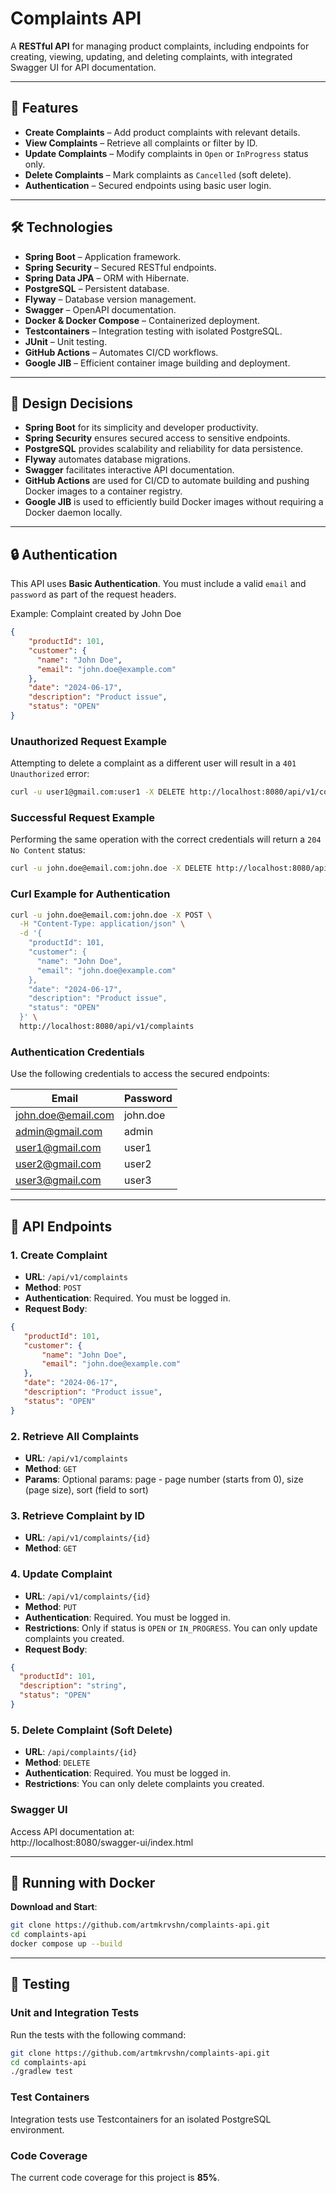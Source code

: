 # Complaints API

A **RESTful API** for managing product complaints, including endpoints for creating, viewing, updating, and deleting complaints, with integrated Swagger UI for API documentation.

---

## 🚀 Features

- **Create Complaints** – Add product complaints with relevant details.
- **View Complaints** – Retrieve all complaints or filter by ID.
- **Update Complaints** – Modify complaints in `Open` or `InProgress` status only.
- **Delete Complaints** – Mark complaints as `Cancelled` (soft delete).
- **Authentication** – Secured endpoints using basic user login.

---

## 🛠️ Technologies

- **Spring Boot** – Application framework.
- **Spring Security** – Secured RESTful endpoints.
- **Spring Data JPA** – ORM with Hibernate.
- **PostgreSQL** – Persistent database.
- **Flyway** – Database version management.
- **Swagger** – OpenAPI documentation.
- **Docker & Docker Compose** – Containerized deployment.
- **Testcontainers** – Integration testing with isolated PostgreSQL.
- **JUnit** – Unit testing.
- **GitHub Actions** – Automates CI/CD workflows.
- **Google JIB** – Efficient container image building and deployment.

---

## 📝 Design Decisions

- **Spring Boot** for its simplicity and developer productivity.
- **Spring Security** ensures secured access to sensitive endpoints.
- **PostgreSQL** provides scalability and reliability for data persistence.
- **Flyway** automates database migrations.
- **Swagger** facilitates interactive API documentation.
- **GitHub Actions** are used for CI/CD to automate building and pushing Docker images to a container registry.
- **Google JIB** is used to efficiently build Docker images without requiring a Docker daemon locally.

---

## 🔒 Authentication

This API uses **Basic Authentication**. You must include a valid `email` and `password` as part of the request headers.

Example: Complaint created by John Doe
```json
{
    "productId": 101,
    "customer": {
      "name": "John Doe",
      "email": "john.doe@example.com"
    },
    "date": "2024-06-17",
    "description": "Product issue",
    "status": "OPEN"
}
```

### Unauthorized Request Example
Attempting to delete a complaint as a different user will result in a `401 Unauthorized` error:
```bash
curl -u user1@gmail.com:user1 -X DELETE http://localhost:8080/api/v1/complaints/1
```

### Successful Request Example
Performing the same operation with the correct credentials will return a `204 No Content` status:
```bash
curl -u john.doe@email.com:john.doe -X DELETE http://localhost:8080/api/v1/complaints/1
```

### Curl Example for Authentication
```bash
curl -u john.doe@email.com:john.doe -X POST \
  -H "Content-Type: application/json" \
  -d '{
    "productId": 101,
    "customer": {
      "name": "John Doe",
      "email": "john.doe@example.com"
    },
    "date": "2024-06-17",
    "description": "Product issue",
    "status": "OPEN"
  }' \
  http://localhost:8080/api/v1/complaints
```

### Authentication Credentials

Use the following credentials to access the secured endpoints:

| **Email**              | **Password** |
|-------------------------|--------------|
| john.doe@email.com      | john.doe     |
| admin@gmail.com         | admin        |
| user1@gmail.com         | user1        |
| user2@gmail.com         | user2        |
| user3@gmail.com         | user3        |

---

## 👅 API Endpoints

### 1. **Create Complaint**

- **URL**: `/api/v1/complaints`
- **Method**: `POST`
- **Authentication**: Required. You must be logged in.
- **Request Body**:
```json
{
   "productId": 101,
   "customer": {
       "name": "John Doe",
       "email": "john.doe@example.com"
   },
   "date": "2024-06-17",
   "description": "Product issue",
   "status": "OPEN"
}
```

### 2. **Retrieve All Complaints**

- **URL**: `/api/v1/complaints`
- **Method**: `GET`
- **Params**: Optional params: page - page number (starts from 0), size (page size), sort (field to sort)

### 3. **Retrieve Complaint by ID**

- **URL**: `/api/v1/complaints/{id}`
- **Method**: `GET`

### 4. **Update Complaint**

- **URL**: `/api/v1/complaints/{id}`
- **Method**: `PUT`
- **Authentication**: Required. You must be logged in.
- **Restrictions**: Only if status is `OPEN` or `IN_PROGRESS`. You can only update complaints you created.
- **Request Body**:
```json
{
  "productId": 101,
  "description": "string",
  "status": "OPEN"
}
```

### 5. **Delete Complaint (Soft Delete)**

- **URL**: `/api/complaints/{id}`
- **Method**: `DELETE`
- **Authentication**: Required. You must be logged in.
- **Restrictions**: You can only delete complaints you created.

### Swagger UI

Access API documentation at:  
http://localhost:8080/swagger-ui/index.html

---

## 🐋 Running with Docker

**Download and Start**:

```bash
git clone https://github.com/artmkrvshn/complaints-api.git
cd complaints-api
docker compose up --build
```

---

## 🧪 Testing

### **Unit and Integration Tests**

Run the tests with the following command:

```bash
git clone https://github.com/artmkrvshn/complaints-api.git
cd complaints-api
./gradlew test
```  

### **Test Containers**

Integration tests use Testcontainers for an isolated PostgreSQL environment.

### **Code Coverage**

The current code coverage for this project is **85%**.
